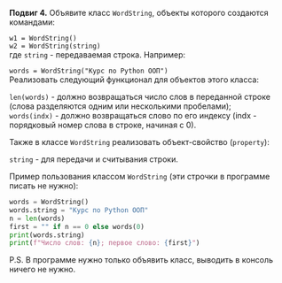**Подвиг 4.** Объявите класс `WordString`, объекты которого создаются командами:

`w1 = WordString()` \
`w2 = WordString(string)` \
где `string` - передаваемая строка. Например:

`words = WordString("Курс по Python ООП")` \
Реализовать следующий функционал для объектов этого класса:

`len(words)` - должно возвращаться число слов в переданной строке (слова разделяются одним или несколькими пробелами); \
`words(indx)` - должно возвращаться слово по его индексу (indx - порядковый номер слова в строке, начиная с 0).

Также в классе `WordString` реализовать объект-свойство (`property`):

`string` - для передачи и считывания строки.

Пример пользования классом `WordString` (эти строчки в программе писать не нужно):

```python
words = WordString()
words.string = "Курс по Python ООП"
n = len(words)
first = "" if n == 0 else words(0)
print(words.string)
print(f"Число слов: {n}; первое слово: {first}")
```

P.S. В программе нужно только объявить класс, выводить в консоль ничего не нужно.